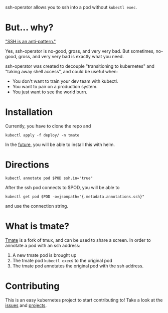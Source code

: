 ssh-operator allows you to ssh into a pod without `kubectl exec`.

# But... why?
["SSH is an anti-pattern."](https://twitter.com/bitfield/status/1062278396863041536)

Yes, ssh-operator is no-good, gross, and very very bad. But sometimes, no-good, gross, and very very bad is exactly what you need.

ssh-operator was created to decouple "transitioning to kubernetes" and "taking away shell access", and could be useful when:
* You don't want to train your dev team with kubectl.
* You want to pair on a production system.
* You just want to see the world burn.


# Installation
Currently, you have to clone the repo and
```
kubectl apply -f deploy/ -n tmate
```

In the [future](https://github.com/cgetzen/ssh-operator/issues/2), you will be able to install this with helm.

# Directions
```
kubectl annotate pod $POD ssh.in="true"
```
After the ssh pod connects to $POD, you will be able to
```
kubectl get pod $POD -o=jsonpath="{.metadata.annotations.ssh}"
```
and use the connection string.


# What is tmate?
[Tmate](https://tmate.io/) is a fork of tmux, and can be used to share a screen.
In order to annotate a pod with an ssh address:
1. A new tmate pod is brought up
2. The tmate pod `kubectl exec`s to the original pod
3. The tmate pod annotates the original pod with the ssh address.

# Contributing
This is an easy kubernetes project to start contributing to! Take a look at the [issues](https://github.com/cgetzen/ssh-operator/issues) and [projects](https://github.com/cgetzen/ssh-operator/projects).
